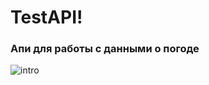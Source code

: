# TestAPI!
### Апи для работы с данными о погоде
![intro](https://user-images.githubusercontent.com/66909286/222665328-18daeba4-fe2d-4cd0-9770-362b7a777f36.jpg)
